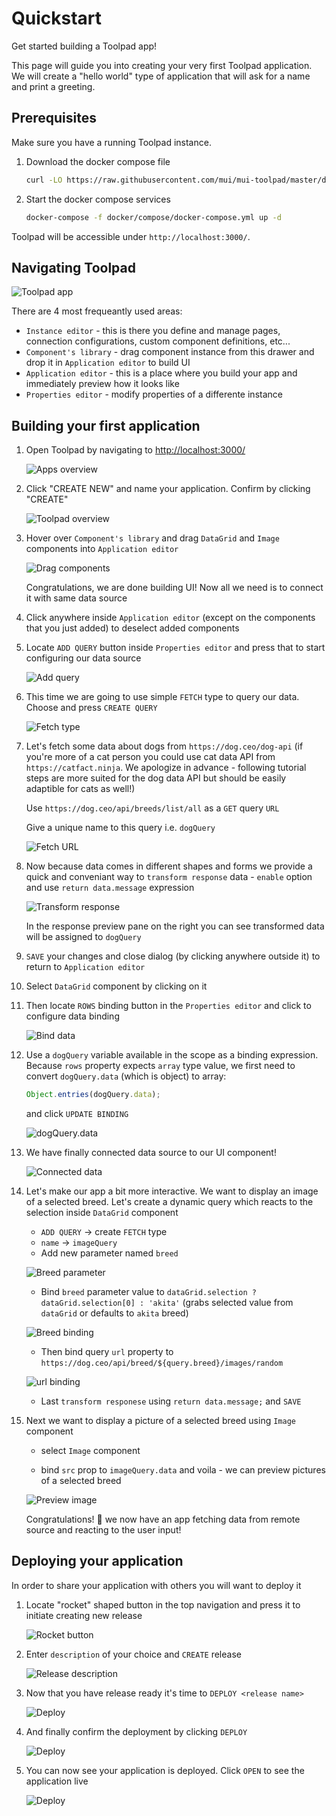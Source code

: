 # Quickstart

<!-- <p class="description"></p> -->

Get started building a Toolpad app!

This page will guide you into creating your very first Toolpad application. We will create a "hello world" type of application that will ask for a name and print a greeting.

## Prerequisites

Make sure you have a running Toolpad instance.

1. Download the docker compose file

   ```sh
   curl -LO https://raw.githubusercontent.com/mui/mui-toolpad/master/docker/compose/docker-compose.yml
   ```

1. Start the docker compose services

   ```sh
   docker-compose -f docker/compose/docker-compose.yml up -d
   ```

Toolpad will be accessible under `http://localhost:3000/`.

## Navigating Toolpad

![Toolpad app](/static/toolpad/app-ui-chrome.png)

There are 4 most frequeantly used areas:

- `Instance editor` - this is there you define and manage pages, connection configurations, custom component definitions, etc...
- `Component's library` - drag component instance from this drawer and drop it in `Application editor` to build UI
- `Application editor` - this is a place where you build your app and immediately preview how it looks like
- `Properties editor` - modify properties of a differente instance

## Building your first application

1. Open Toolpad by navigating to [http://localhost:3000/](http://localhost:3000/)

   ![Apps overview](/static/toolpad/apps-overview.png)

1. Click "CREATE NEW" and name your application. Confirm by clicking "CREATE"

   ![Toolpad overview](/static/toolpad/step-1.png)

1. Hover over `Component's library` and drag `DataGrid` and `Image` components into `Application editor`

   ![Drag components](/static/toolpad/step-2.png)

   Congratulations, we are done building UI! Now all we need is to connect it with same data source

1. Click anywhere inside `Application editor` (except on the components that you just added) to deselect added components

1. Locate `ADD QUERY` button inside `Properties editor` and press that to start configuring our data source

   ![Add query](/static/toolpad/step-3.png)

1. This time we are going to use simple `FETCH` type to query our data. Choose and press `CREATE QUERY`

   ![Fetch type](/static/toolpad/step-4.png)

1. Let's fetch some data about dogs from `https://dog.ceo/dog-api` (if you're more of a cat person you could use cat data API from `https://catfact.ninja`. We apologize in advance - following tutorial steps are more suited for the dog data API but should be easily adaptible for cats as well!)

   Use `https://dog.ceo/api/breeds/list/all` as a `GET` query `URL`

   Give a unique name to this query i.e. `dogQuery`

   ![Fetch URL](/static/toolpad/step-5.png)

1. Now because data comes in different shapes and forms we provide a quick and conveniant way to `transform response` data - `enable` option and use `return data.message` expression

   ![Transform response](/static/toolpad/step-6.png)

   In the response preview pane on the right you can see transformed data will be assigned to `dogQuery`

1. `SAVE` your changes and close dialog (by clicking anywhere outside it) to return to `Application editor`

1. Select `DataGrid` component by clicking on it

1. Then locate `ROWS` binding button in the `Properties editor` and click to configure data binding

   ![Bind data](/static/toolpad/step-7.png)

1. Use a `dogQuery` variable available in the scope as a binding expression. Because `rows` property expects `array` type value, we first need to convert `dogQuery.data` (which is object) to array:

   ```js
   Object.entries(dogQuery.data);
   ```

   and click `UPDATE BINDING`

   ![dogQuery.data](/static/toolpad/step-8.png)

1. We have finally connected data source to our UI component!

   ![Connected data](/static/toolpad/step-9.png)

1. Let's make our app a bit more interactive. We want to display an image of a selected breed. Let's create a dynamic query which reacts to the selection inside `DataGrid` component

   - `ADD QUERY` -> create `FETCH` type
   - `name` -> `imageQuery`
   - Add new parameter named `breed`

   ![Breed parameter](/static/toolpad/step-10.png)

   - Bind `breed` parameter value to `dataGrid.selection ? dataGrid.selection[0] : 'akita'` (grabs selected value from `dataGrid` or defaults to `akita` breed)

   ![Breed binding](/static/toolpad/step-11.png)

   - Then bind query `url` property to `https://dog.ceo/api/breed/${query.breed}/images/random`

   ![url binding](/static/toolpad/step-12.png)

   - Last `transform responese` using `return data.message;` and `SAVE`

1. Next we want to display a picture of a selected breed using `Image` component

   - select `Image` component

   - bind `src` prop to `imageQuery.data` and voila - we can preview pictures of a selected breed

   ![Preview image](/static/toolpad/step-13.png)

   Congratulations! 🎉 we now have an app fetching data from remote source and reacting to the user input!

## Deploying your application

In order to share your application with others you will want to deploy it

1. Locate "rocket" shaped button in the top navigation and press it to initiate creating new release

   ![Rocket button](/static/toolpad/deploy-1.png)

1. Enter `description` of your choice and `CREATE` release

   ![Release description](/static/toolpad/deploy-2.png)

1. Now that you have release ready it's time to `DEPLOY <release name>`

   ![Deploy](/static/toolpad/deploy-3.png)

1. And finally confirm the deployment by clicking `DEPLOY`

   ![Deploy](/static/toolpad/deploy-4.png)

1. You can now see your application is deployed. Click `OPEN` to see the application live

   ![Deploy](/static/toolpad/deploy-5.png)
